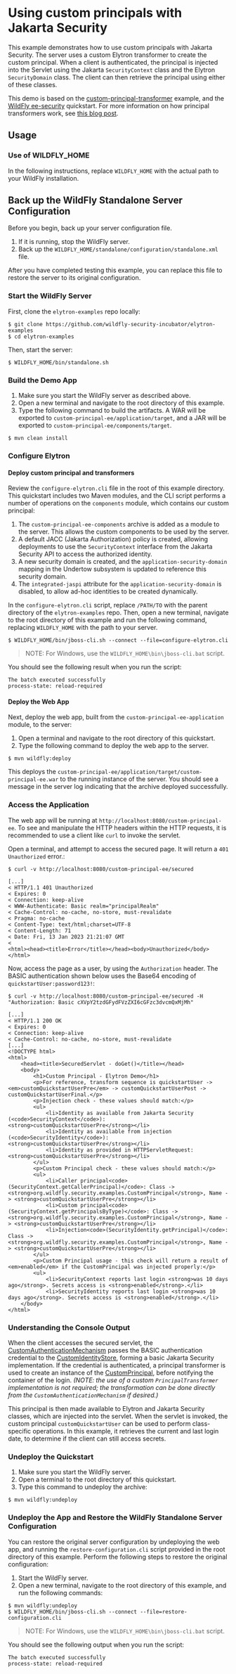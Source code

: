 # Using custom principals with Jakarta Security

This example demonstrates how to use custom principals with Jakarta Security. The server uses a
custom Elytron transformer to create the custom principal. When a client is authenticated, the
principal is injected into the Servlet using the Jakarta `SecurityContext` class and the
Elytron `SecurityDomain` class. The client can then retrieve the principal using either of these
classes.

This demo is based on the [custom-principal-transformer](../custom-principal-transformer) example,
and the [WildFly ee-security](https://github.com/wildfly/quickstart/tree/main/ee-security)
quickstart. For more information on how principal transformers work,
see [this blog post](http://darranl.blogspot.com/2017/07/wildfly-elytron-principal-transformers.html).

## Usage

### Use of WILDFLY_HOME

In the following instructions, replace `WILDFLY_HOME` with the actual path to your WildFly
installation.

## Back up the WildFly Standalone Server Configuration

Before you begin, back up your server configuration file.

1. If it is running, stop the WildFly server.
2. Back up the `WILDFLY_HOME/standalone/configuration/standalone.xml` file.

After you have completed testing this example, you can replace this file to restore the server to
its original configuration.

### Start the WildFly Server

First, clone the `elytron-examples` repo locally:

```shell
$ git clone https://github.com/wildfly-security-incubator/elytron-examples
$ cd elytron-examples
```

Then, start the server:

```shell
$ WILDFLY_HOME/bin/standalone.sh
```

### Build the Demo App

1. Make sure you start the WildFly server as described above.
2. Open a new terminal and navigate to the root directory of this example.
3. Type the following command to build the artifacts. A WAR will be exported
   to `custom-principal-ee/application/target`, and a JAR will be exported
   to  `custom-principal-ee/components/target`.

```shell
$ mvn clean install
```

### Configure Elytron

#### Deploy custom principal and transformers

Review the `configure-elytron.cli` file in the root of this example directory. This quickstart
includes two Maven modules, and the CLI script performs a number of operations on the `components`
module, which contains our custom principal:

1. The `custom-principal-ee-components` archive is added as a module to the server. This allows the
   custom components to be used by the server.
2. A default JACC (Jakarta Authorization) policy is created, allowing deployments to use
   the `SecurityContext` interface from the Jakarta Security API to access the authorized identity.
3. A new security domain is created, and the `application-security-domain` mapping in the Undertow
   subsystem is updated to reference this security domain.
4. The `integrated-jaspi` attribute for the `application-security-domain` is disabled, to allow
   ad-hoc identities to be created dynamically.

In the `configure-elytron.cli` script, replace `/PATH/TO` with the parent directory of
the `elytron-examples` repo. Then, open a new terminal, navigate to the root directory of this
example and run the following command, replacing `WILDFLY_HOME` with the path to your server.

```shell
$ WILDFLY_HOME/bin/jboss-cli.sh --connect --file=configure-elytron.cli
```

> NOTE: For Windows, use the `WILDFLY_HOME\bin\jboss-cli.bat` script.

You should see the following result when you run the script:

```shell
The batch executed successfully
process-state: reload-required
```

#### Deploy the Web App

Next, deploy the web app, built from the `custom-principal-ee-application` module, to the server:

1. Open a terminal and navigate to the root directory of this quickstart.
2. Type the following command to deploy the web app to the server.

```shell
$ mvn wildfly:deploy
```

This deploys the `custom-principal-ee/application/target/custom-principal-ee.war` to the running
instance of the server. You should see a message in the server log indicating that the archive
deployed successfully.

### Access the Application

The web app will be running at `http://localhost:8080/custom-principal-ee`. To see and manipulate
the HTTP headers within the HTTP requests, it is recommended to use a client like `curl` to invoke
the servlet.

Open a terminal, and attempt to access the secured page. It will return a `401 Unauthorized` error.:

```shell
$ curl -v http://localhost:8080/custom-principal-ee/secured

[...]
< HTTP/1.1 401 Unauthorized
< Expires: 0
< Connection: keep-alive
< WWW-Authenticate: Basic realm="principalRealm"
< Cache-Control: no-cache, no-store, must-revalidate
< Pragma: no-cache
< Content-Type: text/html;charset=UTF-8
< Content-Length: 71
< Date: Fri, 13 Jan 2023 21:21:07 GMT
<
<html><head><title>Error</title></head><body>Unauthorized</body></html>
```

Now, access the page as a user, by using the `Authorization` header. The BASIC authentication shown
below uses the Base64 encoding of `quickstartUser:password123!`:

```shell
$ curl -v http://localhost:8080/custom-principal-ee/secured -H "Authorization: Basic cXVpY2tzdGFydFVzZXI6cGFzc3dvcmQxMjMh"

[...]
< HTTP/1.1 200 OK
< Expires: 0
< Connection: keep-alive
< Cache-Control: no-cache, no-store, must-revalidate
[...]
<!DOCTYPE html>
<html>
    <head><title>SecuredServlet - doGet()</title></head>
    <body>
        <h1>Custom Principal - Elytron Demo</h1>
        <p>For reference, transform sequence is quickstartUser -> <em>customQuickstartUserPre</em> -> customQuickstartUserPost -> customQuickstartUserFinal.</p>
        <p>Injection check - these values should match:</p>
        <ul>
            <li>Identity as available from Jakarta Security (<code>SecurityContext</code>): <strong>customQuickstartUserPre</strong></li>
            <li>Identity as available from injection (<code>SecurityIdentity</code>): <strong>customQuickstartUserPre</strong></li>
            <li>Identity as provided in HTTPServletRequest: <strong>customQuickstartUserPre</strong></li>
        </ul>
        <p>Custom Principal check - these values should match:</p>
        <ul>
            <li>Caller principal<code>(SecurityContext.getCallerPrincipal)</code>: Class -> <strong>org.wildfly.security.examples.CustomPrincipal</strong>, Name -> <strong>customQuickstartUserPre</strong></li>
            <li>Custom principal<code>(SecurityContext.getPrincipalsByType)</code>: Class -> <strong>org.wildfly.security.examples.CustomPrincipal</strong>, Name -> <strong>customQuickstartUserPre</strong></li>
            <li>Injection<code>(SecurityIdentity.getPrincipal)</code>: Class -> <strong>org.wildfly.security.examples.CustomPrincipal</strong>, Name -> <strong>customQuickstartUserPre</strong></li>
        </ul>
        <p>Custom Principal usage - this check will return a result of <em>enabled</em> if the CustomPrincipal was injected properly:</p>
        <ul>
            <li>SecurityContext reports last login <strong>was 10 days ago</strong>. Secrets access is <strong>enabled</strong>.</li>
            <li>SecurityIdentity reports last login <strong>was 10 days ago</strong>. Secrets access is <strong>enabled</strong>.</li>
    </body>
</html>
```

### Understanding the Console Output

When the client accesses the secured servlet,
the [CustomAuthenticationMechanism](./application/src/main/java/org/wildfly/security/examples/CustomAuthenticationMechanism.java)
passes the BASIC authentication credential to
the [CustomIdentityStore](./application/src/main/java/org/wildfly/security/examples/CustomIdentityStore.java),
forming a basic Jakarta Security implementation. If the credential is authenticated, a principal
transformer is used to create an instance of
the [CustomPrincipal](./components/src/main/java/org/wildfly/security/examples/CustomPrincipal.java),
before notifying the container of the login. _(NOTE: the use of a custom `PrincipalTransformer`
implementation is not required; the transformation can be done directly from
the `CustomAuthenticationMechanism` if desired.)_

This principal is then made available to Elytron and Jakarta Security classes, which are injected
into the servlet. When the servlet is invoked, the custom principal `customQuickstartUser` can be
used to perform class-specific operations. In this example, it retrieves the current and last login
date, to determine if the client can still access secrets.

### Undeploy the Quickstart

1. Make sure you start the WildFly server.
2. Open a terminal to the root directory of this quickstart.
3. Type this command to undeploy the archive:

```$xslt
$ mvn wildfly:undeploy
```

### Undeploy the App and Restore the WildFly Standalone Server Configuration

You can restore the original server configuration by undeploying the web app, and running
the `restore-configuration.cli` script provided in the root directory of this example. Perform the
following steps to restore the original configuration:

1. Start the WildFly server.
2. Open a new terminal, navigate to the root directory of this example, and run the following
   commands:

```shell
$ mvn wildfly:undeploy
$ WILDFLY_HOME/bin/jboss-cli.sh --connect --file=restore-configuration.cli
```

> NOTE: For Windows, use the ```WILDFLY_HOME\bin\jboss-cli.bat``` script.

You should see the following output when you run the script:

```shell
The batch executed successfully
process-state: reload-required
```
